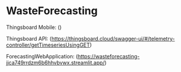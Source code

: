# WasteForecasting

Thingsboard Mobile: ()

Thingsboard API: (https://thingsboard.cloud/swagger-ui/#/telemetry-controller/getTimeseriesUsingGET)

ForecastingWebApplication: (https://wasteforecasting-jjca749rrdzm6b6hhvbvwx.streamlit.app/)

